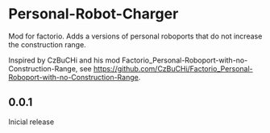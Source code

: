 # Personal-Robot-Charger
Mod for factorio. Adds a versions of personal roboports that do not increase the construction range.

Inspired by CzBuCHi and his mod Factorio_Personal-Roboport-with-no-Construction-Range, see https://github.com/CzBuCHi/Factorio_Personal-Roboport-with-no-Construction-Range.

## 0.0.1
Inicial release
